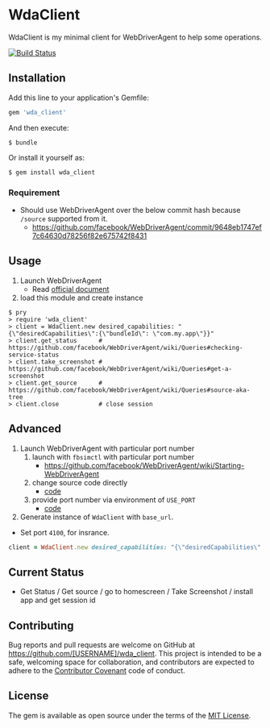 # WdaClient

WdaClient is my minimal client for WebDriverAgent to help some operations.

[![Build Status](https://travis-ci.org/KazuCocoa/wda_client.svg?branch=master)](https://travis-ci.org/KazuCocoa/wda_client)

## Installation

Add this line to your application's Gemfile:

```ruby
gem 'wda_client'
```

And then execute:

    $ bundle

Or install it yourself as:

    $ gem install wda_client

### Requirement
- Should use WebDriverAgent over the below commit hash because `/source` supported from it.
    - https://github.com/facebook/WebDriverAgent/commit/9648eb1747ef7c64630d78256f82e675742f8431

## Usage

1. Launch WebDriverAgent
    - Read [official document](https://github.com/facebook/WebDriverAgent)
2. load this module and create instance
```
$ pry
> require 'wda_client'
> client = WdaClient.new desired_capabilities: "{\"desiredCapabilities\":{\"bundleId\": \"com.my.app\"}}"
> client.get_status      # https://github.com/facebook/WebDriverAgent/wiki/Queries#checking-service-status
> client.take_screenshot # https://github.com/facebook/WebDriverAgent/wiki/Queries#get-a-screenshot
> client.get_source      # https://github.com/facebook/WebDriverAgent/wiki/Queries#source-aka-tree
> client.close           # close session
```

## Advanced
1. Launch WebDriverAgent with particular port number
    1. launch with `fbsimctl` with particular port number
        - https://github.com/facebook/WebDriverAgent/wiki/Starting-WebDriverAgent
    2. change source code directly
        - [code](https://github.com/facebook/WebDriverAgent/blob/4addbcd4a3d9e5ec6241ac4ad3830227f2f4ccd4/WebDriverAgentLib/Utilities/FBConfiguration.m#L16)
    3. provide port number via environment of `USE_PORT`
        - [code](https://github.com/facebook/WebDriverAgent/blob/4addbcd4a3d9e5ec6241ac4ad3830227f2f4ccd4/WebDriverAgentLib/Utilities/FBConfiguration.m#L36)
2. Generate instance of `WdaClient` with `base_url`.
- Set port `4100`, for insrance.

```ruby
client = WdaClient.new desired_capabilities: "{\"desiredCapabilities\":{\"bundleId\": \"com.my.app\"}}", base_url: 'http://localhost:4100'
```

## Current Status

- Get Status / Get source / go to homescreen / Take Screenshot / install app and get session id

## Contributing

Bug reports and pull requests are welcome on GitHub at https://github.com/[USERNAME]/wda_client. This project is intended to be a safe, welcoming space for collaboration, and contributors are expected to adhere to the [Contributor Covenant](http://contributor-covenant.org) code of conduct.

## License

The gem is available as open source under the terms of the [MIT License](http://opensource.org/licenses/MIT).
